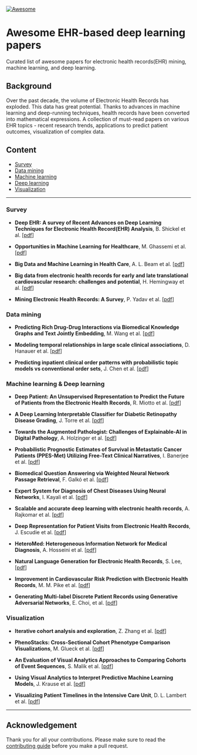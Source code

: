 [![Awesome](https://awesome.re/badge.svg)](https://awesome.re)


# Awesome EHR-based deep learning papers

Curated list of awesome papers for electronic health records(EHR) mining, machine learning, and deep learning.


## Background

Over the past decade, the volume of Electronic Health Records has exploded. This data has great potential. Thanks to advances in machine learning and deep-running techniques, health records have been converted into mathematical expressions. A collection of must-read papers on various EHR topics - recent research trends, applications to predict patient outcomes, visualization of complex data.

## Content
- [Survey](#survey)
- [Data mining](#data-mining)
- [Machine learning](#machine-learning)
- [Deep learning](#deep-learning)
- [Visualization](#visualization)


***


### Survey
- **Deep EHR: A survey of Recent Advances on Deep Learning Techniques for Electronic Health Record(EHR) Analysis**, B. Shickel et al. [[pdf](https://arxiv.org/pdf/1706.03446.pdf)]
- **Opportunities in Machine Learning for Healthcare**, M. Ghassemi et al. [[pdf](https://arxiv.org/pdf/1806.00388.pdf)]

- **Big Data and Machine Learning in Health Care**, A. L. Beam et al. [[pdf](http://www.fsk.it/attach/Content/News/6493/o/170404_1.pdf)]

- **Big data from electronic health records for early and late translational cardiovascular research: challenges and potential**, H. Hemingway et al. [[pdf](https://academic.oup.com/eurheartj/article/39/16/1481/4096831)]

- **Mining Electronic Health Records: A Survey**, P. Yadav et al. [[pdf](https://arxiv.org/pdf/1702.03222)]



### Data mining
- **Predicting Rich Drug-Drug Interactions via Biomedical Knowledge Graphs and Text Jointly Embedding**, M. Wang et al. [[pdf](https://arxiv.org/pdf/1712.08875)]

- **Modeling temporal relationships in large scale clinical associations**, D. Hanauer et al. [[pdf](https://www.ncbi.nlm.nih.gov/pmc/articles/PMC3638191/pdf/amiajnl-2012-001117.pdf)]

- **Predicting inpatient clinical order patterns with probabilistic topic models vs conventional order sets**, J. Chen et al. [[pdf](https://www.ncbi.nlm.nih.gov/pmc/articles/PMC5391730/pdf/ocw136.pdf)]


### Machine learning & Deep learning

- **Deep Patient: An Unsupervised Representation to Predict the Future of Patients from the Electronic Health Records**, R. Miotto et al. [[pdf](https://www.ncbi.nlm.nih.gov/pmc/articles/PMC4869115/pdf/srep26094.pdf)]

- **A Deep Learning Interpretable Classifier for Diabetic Retinopathy Disease Grading**, J. Torre et al. [[pdf](https://arxiv.org/pdf/1712.08107)]

- **Towards the Augmented Pathologist: Challenges of Explainable-AI in Digital Pathology**, A. Holzinger et al. [[pdf](https://arxiv.org/pdf/1712.06657)]

- **Probabilistic Prognostic Estimates of Survival in Metastatic Cancer Patients (PPES-Met) Utilizing Free-Text Clinical Narratives**, I. Banerjee et al. [[pdf](https://arxiv.org/pdf/1801.03058)]

- **Biomedical Question Answering via Weighted Neural Network Passage Retrieval**, F. Galkó et al. [[pdf](https://arxiv.org/pdf/1801.02832)]

- **Expert System for Diagnosis of Chest Diseases Using Neural Networks**, I. Kayali et al. [[pdf](https://arxiv.org/abs/1802.06866)]

- **Scalable and accurate deep learning with electronic health records**, A. Rajkomar et al. [[pdf](https://www.nature.com/articles/s41746-018-0029-1.pdf)]

- **Deep Representation for Patient Visits from Electronic Health Records**, J. Escudie et al. [[pdf](https://arxiv.org/pdf/1803.09533.pdf)]

- **HeteroMed: Heterogeneous Information Network for Medical Diagnosis**, A. Hosseini et al. [[pdf](https://arxiv.org/pdf/1804.08052.pdf)]

- **Natural Language Generation for Electronic Health Records**, S. Lee, [[pdf](https://arxiv.org/pdf/1806.01353.pdf)]

- **Improvement in Cardiovascular Risk Prediction with Electronic Health Records**, M. M. Pike et al. [[pdf](https://www.ncbi.nlm.nih.gov/pmc/articles/PMC4874910/pdf/nihms-767362.pdf)]

- **Generating Multi-label Discrete Patient Records using Generative Adversarial Networks**, E. Choi, et al. [[pdf](https://arxiv.org/pdf/1703.06490)]

### Visualization

- **Iterative cohort analysis and exploration**, Z. Zhang et al. [[pdf](http://perer.org/papers/adamPerer-CAVA-IVS2014.pdf)]

- **PhenoStacks: Cross-Sectional Cohort Phenotype Comparison Visualizations**, M. Glueck et al. [[pdf](https://hal.inria.fr/hal-01353233/file/PhenoStacks_VAST2016%20%281%29.pdf)]

- **An Evaluation of Visual Analytics Approaches to Comparing Cohorts of Event Sequences**, S. Malik et al. [[pdf](http://www.cs.umd.edu/hcil/trs/2014-28/2014-28.pdf)]
- **Using Visual Analytics to Interpret Predictive Machine Learning Models**, J. Krause et al. [[pdf](https://arxiv.org/pdf/1606.05685.pdf)]
- **Visualizing Patient Timelines in the Intensive Care Unit**, D. L. Lambert et al. [[pdf](https://arxiv.org/pdf/1806.00397.pdf)]

***

## Acknowledgement

Thank you for all your contributions. Please make sure to read the [contributing guide](https://github.com/hurcy/awesome-ehr-deeplearning/blob/master/Contributing.md) before you make a pull request.

